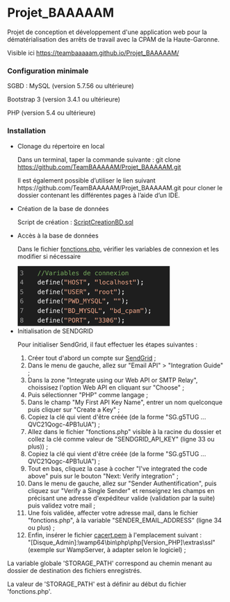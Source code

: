 # Projet_BAAAAAM
Projet de conception et développement d'une application web pour la dématérialisation des arrêts de travail avec la CPAM de la Haute-Garonne.

Visible ici https://teambaaaaam.github.io/Projet_BAAAAAM/
<h3>Configuration minimale</h3>
<p>SGBD : MySQL (version 5.7.56 ou ultérieure)</p>
<p>Bootstrap 3 (version 3.4.1 ou ultérieure)</p>
<p>PHP (version 5.4 ou ultérieure)</p>

<h3>Installation</h3>
<ul><li>Clonage du répertoire en local</li>
<p>Dans un terminal, taper la commande suivante :
  git clone <a href="https://github.com/TeamBAAAAAM/Projet_BAAAAAM.git">https://github.com/TeamBAAAAAM/Projet_BAAAAAM.git</a> 
</p>
<p>Il est également possible d’utiliser le lien suivant https://github.com/TeamBAAAAAM/Projet_BAAAAAM.git pour cloner le dossier contenant les différentes pages à l’aide d’un IDE.</p>

<li>Création de la base de données</li>
<p> Script de création : <a href="bd_cpam/ScriptCreationBD.sql">ScriptCreationBD.sql</a></p>
<li>Accès à la base de données</li>
<p>Dans le fichier <a href="fonctions.php">fonctions.php</a>, vérifier les variables de connexion et les modifier si nécessaire</p>
<img src="README_img/var_connexion.png" width="350px">

<li>Initialisation de SENDGRID</li>
<p>Pour initialiser SendGrid, il faut effectuer les étapes suivantes :</p>
  <ol>
    <li>Créer tout d'abord un compte sur <a href="https://signup.sendgrid.com/">SendGrid</a> ;</li>
    <li>Dans le menu de gauche, allez sur "Email API" > "Integration Guide"</a> ;</li>
    <li>Dans la zone "Integrate using our Web API or SMTP Relay", choissisez l'option Web API en cliquant sur "Choose" ;</li>
    <li>Puis sélectionner "PHP" comme langage ;</li>
    <li>Dans le champ "My First API Key Name", entrer un nom quelconque puis cliquer sur "Create a Key" ;</li>
    <li>Copiez la clé qui vient d'être créée (de la forme "SG.g5TUG ... QVC21Qogc-4PB1uUA") ;</li>
    <li>Allez dans le fichier "fonctions.php" visible à la racine du dossier et collez la clé comme valeur de "SENDGRID_API_KEY" (ligne 33 ou plus)) ;</li>
    <li>Copiez la clé qui vient d'être créée (de la forme "SG.g5TUG ... QVC21Qogc-4PB1uUA") ;</li>
    <li>Tout en bas, cliquez la case à cocher "I've integrated the code above" puis sur le bouton "Next: Verify integration" ;</li>
    <li>Dans le menu de gauche, allez sur "Sender Authentification", puis cliquez sur "Verify a Single Sender" et renseignez les champs en précisant une adresse d'expéditeur valide (validation par la suite) puis validez votre mail ;</li>
    <li>Une fois validée, affecter votre adresse mail, dans le fichier "fonctions.php", à la variable "SENDER_EMAIL_ADDRESS" (ligne 34 ou plus) ; </li>
    <li>Enfin, insérer le fichier <a href="https://curl.haxx.se/ca/cacert.pem">cacert.pem</a> à l'emplacement suivant :<br>
      "[Disque_Admin]:\wamp64\bin\php\php[Version_PHP]\extras\ssl" (exemple sur WampServer, à adapter selon le logiciel) ;
    </li>
  </ol>
</ul>

<p> La variable globale 'STORAGE_PATH' correspond au chemin menant au dossier de destination des fichiers enregistrés. </p>
<p> La valeur de 'STORAGE_PATH' est à définir au début du fichier 'fonctions.php'. </p>
